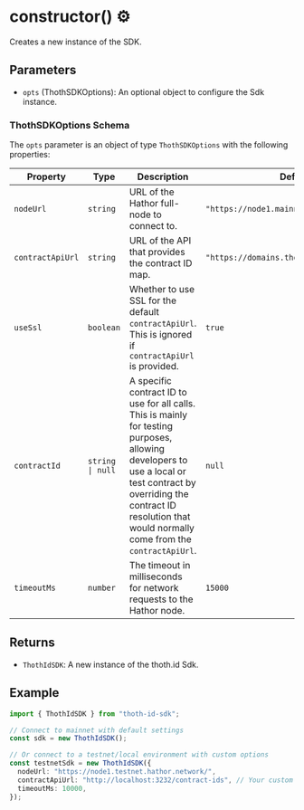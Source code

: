 # constructor() ⚙️

Creates a new instance of the SDK.

## Parameters

- `opts` (ThothSDKOptions): An optional object to configure the Sdk instance.

### ThothSDKOptions Schema

The `opts` parameter is an object of type `ThothSDKOptions` with the following properties:

| Property | Type | Description | Default |
| --- | --- | --- | --- |
| `nodeUrl` | `string` | URL of the Hathor full-node to connect to. | `"https://node1.mainnet.hathor.network/"` |
| `contractApiUrl` | `string` | URL of the API that provides the contract ID map. | `"https://domains.thoth.id/contract-ids"` |
| `useSsl` | `boolean` | Whether to use SSL for the default `contractApiUrl`. This is ignored if `contractApiUrl` is provided. | `true` |
| `contractId` | `string \| null` | A specific contract ID to use for all calls. This is mainly for testing purposes, allowing developers to use a local or test contract by overriding the contract ID resolution that would normally come from the `contractApiUrl`. | `null` |
| `timeoutMs` | `number` | The timeout in milliseconds for network requests to the Hathor node. | `15000` |

## Returns

- `ThothIdSDK`: A new instance of the thoth.id Sdk.

## Example

```typescript
import { ThothIdSDK } from "thoth-id-sdk";

// Connect to mainnet with default settings
const sdk = new ThothIdSDK();

// Or connect to a testnet/local environment with custom options
const testnetSdk = new ThothIdSDK({
  nodeUrl: "https://node1.testnet.hathor.network/",
  contractApiUrl: "http://localhost:3232/contract-ids", // Your custom contract API
  timeoutMs: 10000,
});
```